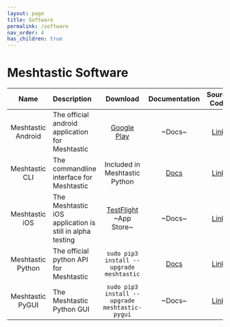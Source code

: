 ```yaml
---
layout: page
title: Software
permalink: /software
nav_order: 4
has_children: true
---
```


# Meshtastic Software

| Name | Description | Download | Documentation | Source Code |
| :--: | :---------- | :------: | :-----------: | :---------: |
| Meshtastic Android | The official android application for Meshtastic | [Google Play](https://play.google.com/store/apps/details?id=com.geeksville.mesh) | ~Docs~ | [Link](https://github.com/meshtastic/Meshtastic-Android) |
| Meshtastic CLI | The commandline interface for Meshtastic | Included in Meshtastic Python | [Docs](./meshtastic-cli.md) | [Link](https://github.com/meshtastic/Meshtastic-python/tree/master/meshtastic) |
| Meshtastic iOS | The Meshtastic iOS application is still in alpha testing | [TestFlight](https://testflight.apple.com/join/ALgvBgms)</br>~App Store~ | ~Docs~ | [Link](https://github.com/thepoweroftwo/meshtastic-ios) |
| Meshtastic Python | The official python API for Meshtastic | `sudo pip3 install --upgrade meshtastic` | [Docs](https://meshtastic.github.io/Meshtastic-python/meshtastic/index.html) | [Link](https://github.com/meshtastic/Meshtastic-python) |
| Meshtastic PyGUI | The Meshtastic Python GUI | `sudo pip3 install --upgrade meshtastic-pygui` | ~Docs~ | [Link](https://github.com/ZebusJesus/Meshtastic-PyGUI) |
